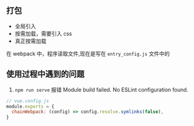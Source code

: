 ## 打包

- 全局引入
- 按需加载，需要引入 css
- 真正按需加载

在 webpack 中，程序读取文件,现在是写在 `entry_config.js` 文件中的

## 使用过程中遇到的问题

1. `npm run serve` 报错 Module build failed. No ESLint configuration found.

```javascript
// vue.config.js
module.exports = {
  chainWebpack: (config) => config.resolve.symlinks(false),
}
```